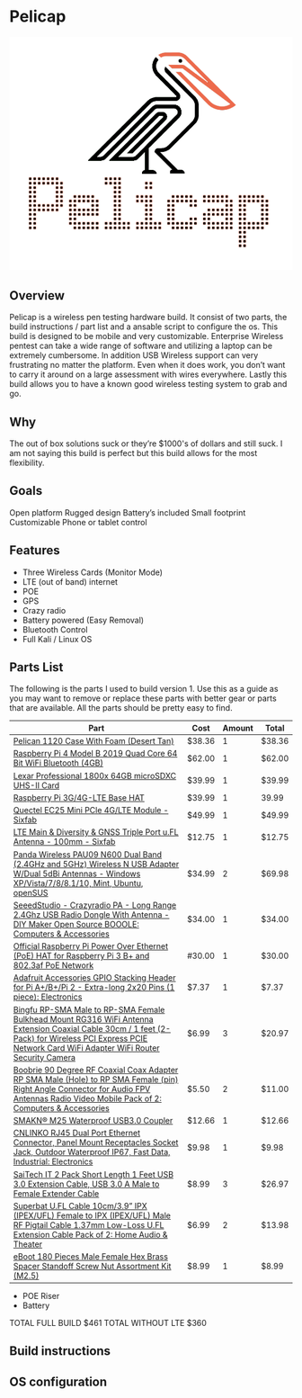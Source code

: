 # Pelicap 
![](img/logo.png)

## Overview
Pelicap is a wireless pen testing hardware build. It consist of two parts, the build instructions / part list and a ansable script to configure the os. This build is designed to be mobile and very customizable. Enterprise Wireless pentest can take a wide range of software and utilizing a laptop can be extremely cumbersome. In addition USB Wireless support can very frustrating no matter the platform. Even when it does work, you don’t want to carry it around on a large assessment with wires everywhere. Lastly this build allows you to have a known good wireless testing system to grab and go.

## Why
The out of box solutions suck or they’re $1000's of dollars and still suck. I am not saying this build is perfect but this build allows for the most flexibility.

## Goals
Open platform
Rugged design
Battery’s included
Small footprint
Customizable
Phone or tablet control

## Features
- Three Wireless Cards (Monitor Mode)
- LTE (out of band) internet
- POE
- GPS
- Crazy radio
- Battery powered (Easy Removal)
- Bluetooth Control
- Full Kali / Linux OS

## Parts List
The following is the parts I used to build version 1. Use this as a guide as you may want to remove or replace these parts with better gear or parts that are available. All the parts should be pretty easy to find.


| Part               | Cost  | Amount | Total |
|--------------------|-------|--------|-------|
|[Pelican 1120 Case With Foam (Desert Tan)](https://www.amazon.com/gp/product/B0014D47RY/ref=ppx_yo_dt_b_asin_title_o05_s00?ie=UTF8&psc=1)|$38.36|1|$38.36 |
|[Raspberry Pi 4 Model B 2019 Quad Core 64 Bit WiFi Bluetooth (4GB)](https://www.amazon.com/gp/product/B07TC2BK1X/ref=ppx_yo_dt_b_asin_title_o04_s00?ie=UTF8&psc=1)|$62.00|1|$62.00|
|[Lexar Professional 1800x 64GB microSDXC UHS-II Card](https://www.amazon.com/gp/product/B07QM348D9/ref=ppx_yo_dt_b_asin_title_o05_s00?ie=UTF8&psc=1)|$39.99|1|$39.99|
|[Raspberry Pi 3G/4G-LTE Base HAT](https://sixfab.com/product/raspberry-pi-base-hat-3g-4g-lte-minipcie-cards/)|$39.99|1|39.99|
|[Quectel EC25 Mini PCle 4G/LTE Module - Sixfab](https://sixfab.com/product/quectel-ec25-mini-pcle-4glte-module/)|$49.99|1|$49.99|
|[LTE Main & Diversity & GNSS Triple Port u.FL Antenna - 100mm - Sixfab](https://sixfab.com/product/lte-main-diversity-gnss-triple-port-u-fl-antenna-100mm/)|$12.75|1|$12.75|
|[Panda Wireless PAU09 N600 Dual Band (2.4GHz and 5GHz) Wireless N USB Adapter W/Dual 5dBi Antennas - Windows XP/Vista/7/8/8.1/10, Mint, Ubuntu, openSUS](https://www.amazon.com/gp/product/B01LY35HGO/ref=ppx_yo_dt_b_asin_title_o09_s00?ie=UTF8&psc=1)|$34.99|2|$69.98|
|[SeeedStudio - Crazyradio PA - Long Range 2.4Ghz USB Radio Dongle With Antenna - DIY Maker Open Source BOOOLE: Computers & Accessories](https://www.amazon.com/SeeedStudio-Crazyradio-2-4Ghz-Dongle-Antenna/dp/B00VYA3A2U)|$34.00|1|$34.00|
|[Official Raspberry Pi Power Over Ethernet (PoE) HAT for Raspberry Pi 3 B+ and 802.3af PoE Network](https://www.amazon.com/gp/product/B07GR9XQJH/ref=ppx_yo_dt_b_asin_title_o05_s00?ie=UTF8&psc=1)| #30.00|1|$30.00|
| [Adafruit Accessories GPIO Stacking Header for Pi A+/B+/Pi 2 - Extra-long 2x20 Pins (1 piece): Electronics](https://www.amazon.com/gp/product/B00TW0W9HQ/ref=ppx_yo_dt_b_asin_title_o08_s00?ie=UTF8&psc=1)|$7.37|1|$7.37|
| [Bingfu RP-SMA Male to RP-SMA Female Bulkhead Mount RG316 WiFi Antenna Extension Coaxial Cable 30cm / 1 feet (2-Pack) for Wireless PCI Express PCIE Network Card WiFi Adapter WiFi Router Security Camera](https://www.amazon.com/gp/product/B07MT3VZXZ/ref=ppx_yo_dt_b_asin_title_o02_s00?ie=UTF8&psc=1)|$6.99|3|$20.97|
|[Boobrie 90 Degree RF Coaxial Coax Adapter RP SMA Male (Hole) to RP SMA Female (pin) Right Angle Connector for Audio FPV Antennas Radio Video Mobile Pack of 2: Computers & Accessories](https://www.amazon.com/gp/product/B07DC2374L/ref=ppx_yo_dt_b_asin_title_o04_s00?ie=UTF8&psc=1)|$5.50|2|$11.00|
|[SMAKN® M25 Waterproof USB3.0 Coupler](https://www.amazon.com/gp/product/B01JYLH2PG/ref=ppx_yo_dt_b_asin_title_o02_s03?ie=UTF8&psc=1)|$12.66|1|$12.66|
|[CNLINKO RJ45 Dual Port Ethernet Connector, Panel Mount Receptacles Socket Jack, Outdoor Waterproof IP67, Fast Data, Industrial: Electronics](https://www.amazon.com/gp/product/B073RZHPKS/ref=ppx_yo_dt_b_asin_title_o03_s02?ie=UTF8&psc=1)|$9.98|1|$9.98|
|[SaiTech IT 2 Pack Short Length 1 Feet USB 3.0 Extension Cable, USB 3.0 A Male to Female Extender Cable](https://www.amazon.com/gp/product/B077MFLH7W/ref=ppx_yo_dt_b_asin_title_o03_s00?ie=UTF8&psc=1)|$8.99|3|$26.97|
|[Superbat U.FL Cable 10cm/3.9” IPX (IPEX/UFL) Female to IPX (IPEX/UFL) Male RF Pigtail Cable 1.37mm Low-Loss U.FL Extension Cable Pack of 2: Home Audio & Theater](https://www.amazon.com/gp/product/B07PBDQ375/ref=ppx_yo_dt_b_asin_title_o09_s00?ie=UTF8&psc=1)| $6.99|2|$13.98|
|[eBoot 180 Pieces Male Female Hex Brass Spacer Standoff Screw Nut Assortment Kit (M2.5)](https://www.amazon.com/gp/product/B06XXV8RTR/ref=ppx_yo_dt_b_asin_title_o03_s01?ie=UTF8&psc=1)| $8.99|1|$8.99| 

- POE Riser 
- Battery 

TOTAL FULL BUILD $461
TOTAL WITHOUT LTE $360


## Build instructions 



## OS configuration
